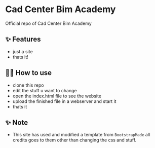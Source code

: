 # Cad Center Bim Academy
Official repo of Cad Center Bim Academy

## ✨ Features

- just a site
- thats it!

## 💁‍♀️ How to use

- clone this repo
- edit the stuff u want to change
- open the index.html file to see the website
- upload the finished file in a webserver and start it
- thats it

## ✨ Note

- This site has used and modified a template from `BootstrapMade` all credits goes to them other than changing the css and stuff.
